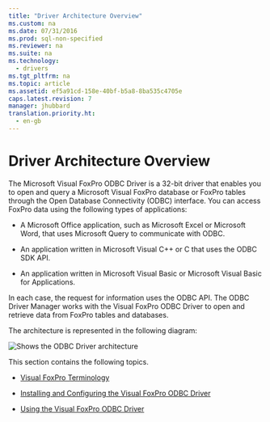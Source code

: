 ```yaml
---
title: "Driver Architecture Overview"
ms.custom: na
ms.date: 07/31/2016
ms.prod: sql-non-specified
ms.reviewer: na
ms.suite: na
ms.technology: 
  - drivers
ms.tgt_pltfrm: na
ms.topic: article
ms.assetid: ef5a91cd-158e-40bf-b5a8-8ba535c4705e
caps.latest.revision: 7
manager: jhubbard
translation.priority.ht: 
  - en-gb
---
```

# Driver Architecture Overview
The Microsoft Visual FoxPro ODBC Driver is a 32-bit driver that enables you to open and query a Microsoft Visual FoxPro database or FoxPro tables through the Open Database Connectivity (ODBC) interface. You can access FoxPro data using the following types of applications:  
  
-   A Microsoft Office application, such as Microsoft Excel or Microsoft Word, that uses Microsoft Query to communicate with ODBC.  
  
-   An application written in Microsoft Visual C++ or C that uses the ODBC SDK API.  
  
-   An application written in Microsoft Visual Basic or Microsoft Visual Basic for Applications.  
  
 In each case, the request for information uses the ODBC API. The ODBC Driver Manager works with the Visual FoxPro ODBC Driver to open and retrieve data from FoxPro tables and databases.  
  
 The architecture is represented in the following diagram:  
  
 ![Shows the ODBC Driver architecture](../content/media/vfparch.gif "vfparch")  
  
 This section contains the following topics.  
  
-   [Visual FoxPro Terminology](../content/Visual-FoxPro-Terminology.md)  
  
-   [Installing and Configuring the Visual FoxPro ODBC Driver](../content/Installing-and-Configuring.md)  
  
-   [Using the Visual FoxPro ODBC Driver](../content/Using-the-Visual-FoxPro-ODBC-Driver.md)
